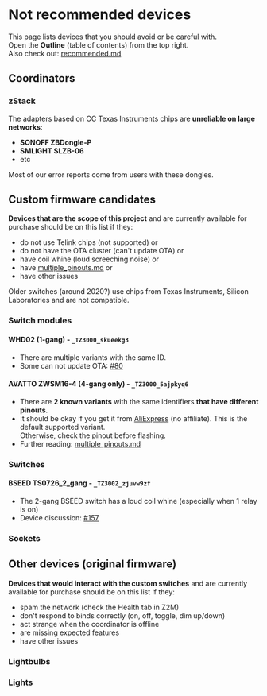 # Not recommended devices

This page lists devices that you should avoid or be careful with.  
Open the **Outline** (table of contents) from the top right.  
Also check out: [recommended.md](./recommended.md)

## Coordinators

### zStack 
The adapters based on CC Texas Instruments chips are **unreliable on large networks**:  
- **SONOFF ZBDongle-P**
- **SMLIGHT SLZB-06**
- etc  

Most of our error reports come from users with these dongles.  

## Custom firmware candidates

**Devices that are the scope of this project** and are currently available for purchase should be on this list if they:
- do not use Telink chips (not supported) or
- do not have the OTA cluster (can't update OTA) or
- have coil whine (loud screeching noise) or
- have [multiple_pinouts.md](./multiple_pinouts.md) or
- have other issues

Older switches (around 2020?) use chips from Texas Instruments, Silicon Laboratories and are not compatible.

### Switch modules

#### WHD02 (1-gang) - `_TZ3000_skueekg3`
- There are multiple variants with the same ID.
- Some can not update OTA: [#80](https://github.com/romasku/tuya-zigbee-switch/issues/80)

#### AVATTO ZWSM16-4 (4-gang only) - `_TZ3000_5ajpkyq6`
- There are **2 known variants** with the same identifiers **that have different pinouts**.
- It should be okay if you get it from [AliExpress](https://vi.aliexpress.com/item/1005007247647375.html) (no affiliate). This is the default supported variant.  
Otherwise, check the pinout before flashing.
- Further reading: [multiple_pinouts.md](./multiple_pinouts.md)

### Switches

#### BSEED TS0726_2_gang - `_TZ3002_zjuvw9zf`
- The 2-gang BSEED switch has a loud coil whine (especially when 1 relay is on)
- Device discussion: [#157](https://github.com/romasku/tuya-zigbee-switch/issues/157)

### Sockets

## Other devices (original firmware)

**Devices that would interact with the custom switches** and are currently available for purchase should be on this list if they:
- spam the network (check the Health tab in Z2M)
- don't respond to binds correctly (on, off, toggle, dim up/down)
- act strange when the coordinator is offline
- are missing expected features
- have other issues

### Lightbulbs

### Lights